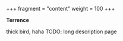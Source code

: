 +++
fragment = "content"
weight = 100
+++

**Terrence**

thick bird, haha
TODO: long description page